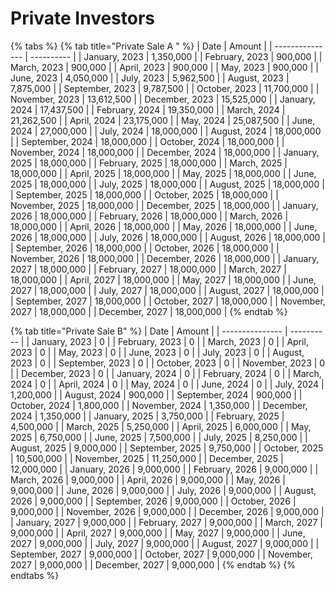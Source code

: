 # Private Investors

{% tabs %}
{% tab title="Private Sale A " %}
| Date            | Amount     |
| --------------- | ---------- |
| January, 2023   | 1,350,000  |
| February, 2023  | 900,000    |
| March, 2023     | 900,000    |
| April, 2023     | 900,000    |
| May, 2023       | 900,000    |
| June, 2023      | 4,050,000  |
| July, 2023      | 5,962,500  |
| August, 2023    | 7,875,000  |
| September, 2023 | 9,787,500  |
| October, 2023   | 11,700,000 |
| November, 2023  | 13,612,500 |
| December, 2023  | 15,525,000 |
| January, 2024   | 17,437,500 |
| February, 2024  | 19,350,000 |
| March, 2024     | 21,262,500 |
| April, 2024     | 23,175,000 |
| May, 2024       | 25,087,500 |
| June, 2024      | 27,000,000 |
| July, 2024      | 18,000,000 |
| August, 2024    | 18,000,000 |
| September, 2024 | 18,000,000 |
| October, 2024   | 18,000,000 |
| November, 2024  | 18,000,000 |
| December, 2024  | 18,000,000 |
| January, 2025   | 18,000,000 |
| February, 2025  | 18,000,000 |
| March, 2025     | 18,000,000 |
| April, 2025     | 18,000,000 |
| May, 2025       | 18,000,000 |
| June, 2025      | 18,000,000 |
| July, 2025      | 18,000,000 |
| August, 2025    | 18,000,000 |
| September, 2025 | 18,000,000 |
| October, 2025   | 18,000,000 |
| November, 2025  | 18,000,000 |
| December, 2025  | 18,000,000 |
| January, 2026   | 18,000,000 |
| February, 2026  | 18,000,000 |
| March, 2026     | 18,000,000 |
| April, 2026     | 18,000,000 |
| May, 2026       | 18,000,000 |
| June, 2026      | 18,000,000 |
| July, 2026      | 18,000,000 |
| August, 2026    | 18,000,000 |
| September, 2026 | 18,000,000 |
| October, 2026   | 18,000,000 |
| November, 2026  | 18,000,000 |
| December, 2026  | 18,000,000 |
| January, 2027   | 18,000,000 |
| February, 2027  | 18,000,000 |
| March, 2027     | 18,000,000 |
| April, 2027     | 18,000,000 |
| May, 2027       | 18,000,000 |
| June, 2027      | 18,000,000 |
| July, 2027      | 18,000,000 |
| August, 2027    | 18,000,000 |
| September, 2027 | 18,000,000 |
| October, 2027   | 18,000,000 |
| November, 2027  | 18,000,000 |
| December, 2027  | 18,000,000 |
{% endtab %}

{% tab title="Private Sale B" %}
| Date            | Amount     |
| --------------- | ---------- |
| January, 2023   | 0          |
| February, 2023  | 0          |
| March, 2023     | 0          |
| April, 2023     | 0          |
| May, 2023       | 0          |
| June, 2023      | 0          |
| July, 2023      | 0          |
| August, 2023    | 0          |
| September, 2023 | 0          |
| October, 2023   | 0          |
| November, 2023  | 0          |
| December, 2023  | 0          |
| January, 2024   | 0          |
| February, 2024  | 0          |
| March, 2024     | 0          |
| April, 2024     | 0          |
| May, 2024       | 0          |
| June, 2024      | 0          |
| July, 2024      | 1,200,000  |
| August, 2024    | 900,000    |
| September, 2024 | 900,000    |
| October, 2024   | 1,800,000  |
| November, 2024  | 1,350,000  |
| December, 2024  | 1,350,000  |
| January, 2025   | 3,750,000  |
| February, 2025  | 4,500,000  |
| March, 2025     | 5,250,000  |
| April, 2025     | 6,000,000  |
| May, 2025       | 6,750,000  |
| June, 2025      | 7,500,000  |
| July, 2025      | 8,250,000  |
| August, 2025    | 9,000,000  |
| September, 2025 | 9,750,000  |
| October, 2025   | 10,500,000 |
| November, 2025  | 11,250,000 |
| December, 2025  | 12,000,000 |
| January, 2026   | 9,000,000  |
| February, 2026  | 9,000,000  |
| March, 2026     | 9,000,000  |
| April, 2026     | 9,000,000  |
| May, 2026       | 9,000,000  |
| June, 2026      | 9,000,000  |
| July, 2026      | 9,000,000  |
| August, 2026    | 9,000,000  |
| September, 2026 | 9,000,000  |
| October, 2026   | 9,000,000  |
| November, 2026  | 9,000,000  |
| December, 2026  | 9,000,000  |
| January, 2027   | 9,000,000  |
| February, 2027  | 9,000,000  |
| March, 2027     | 9,000,000  |
| April, 2027     | 9,000,000  |
| May, 2027       | 9,000,000  |
| June, 2027      | 9,000,000  |
| July, 2027      | 9,000,000  |
| August, 2027    | 9,000,000  |
| September, 2027 | 9,000,000  |
| October, 2027   | 9,000,000  |
| November, 2027  | 9,000,000  |
| December, 2027  | 9,000,000  |
{% endtab %}
{% endtabs %}
